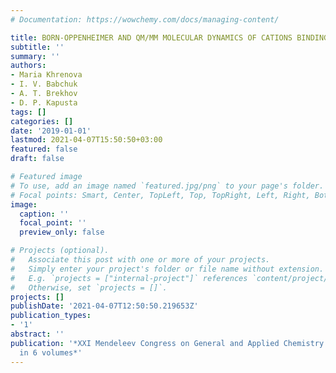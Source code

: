 ```yaml
---
# Documentation: https://wowchemy.com/docs/managing-content/

title: BORN-OPPENHEIMER AND QM/MM MOLECULAR DYNAMICS OF CATIONS BINDING IN SOLUTIONS
subtitle: ''
summary: ''
authors:
- Maria Khrenova
- I. V. Babchuk
- A. T. Brekhov
- D. P. Kapusta
tags: []
categories: []
date: '2019-01-01'
lastmod: 2021-04-07T15:50:50+03:00
featured: false
draft: false

# Featured image
# To use, add an image named `featured.jpg/png` to your page's folder.
# Focal points: Smart, Center, TopLeft, Top, TopRight, Left, Right, BottomLeft, Bottom, BottomRight.
image:
  caption: ''
  focal_point: ''
  preview_only: false

# Projects (optional).
#   Associate this post with one or more of your projects.
#   Simply enter your project's folder or file name without extension.
#   E.g. `projects = ["internal-project"]` references `content/project/deep-learning/index.md`.
#   Otherwise, set `projects = []`.
projects: []
publishDate: '2021-04-07T12:50:50.219653Z'
publication_types:
- '1'
abstract: ''
publication: '*ХХI Mendeleev Congress on General and Applied Chemistry. Book of abstracts
  in 6 volumes*'
---
```


